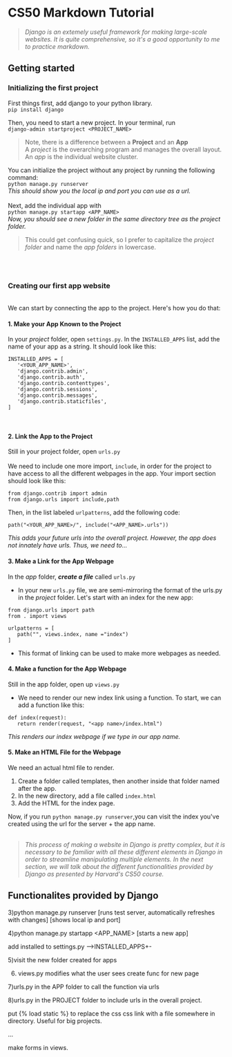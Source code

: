 # CS50 Markdown Tutorial
>*Django is an extemely useful framework for making large-scale websites. It is quite comprehensive, so it's a good opportunity to me to practice markdown.*

## Getting started
### Initializing the first project

First things first, add django to your python library.  
`pip install django`
  
Then, you need to start a new project. In your terminal, run  
`django-admin startproject <PROJECT_NAME>`  
> Note, there is a difference between a **Project** and an **App**  
> A *project* is the overarching program and manages the overall layout.  
> An *app* is the individual website cluster.  
  
You can initialize the project without any project by running the following command:  
`python manage.py runserver`  
*This should show you the local ip and port you can use as a url.*
<br><br>
Next, add the individual app with
<br>
`
python manage.py startapp <APP_NAME>
`
<br>
*Now, you should see a new folder in the same directory tree as the project folder.*
<br>
> This could get confusing quick, so I prefer to capitalize the *project folder* and name the *app folders* in lowercase.

<br><br>

### Creating our first app website
<br>
We can start by connecting the app to the project. Here's how you do that:<br>

#### **1. Make your App Known to the Project**
In your *project* folder, open `settings.py`.
In the `INSTALLED_APPS` list, add the name of your app as a string. It should look like this:
 ```
 INSTALLED_APPS = [
    '<YOUR_APP_NAME>',
    'django.contrib.admin',
    'django.contrib.auth',
    'django.contrib.contenttypes',
    'django.contrib.sessions',
    'django.contrib.messages',
    'django.contrib.staticfiles',
]
```
<br>

#### **2. Link the App to the Project**
Still in your project folder, open `urls.py`<br>
<br>We need to include one more import, `include`, in order for the project to have access to all the different webpages in the app. Your import section should look like this:
 ```
 from django.contrib import admin
 from django.urls import include,path
 ```
 Then, in the list labeled `urlpatterns`, add the following code:
 ```
 path("<YOUR_APP_NAME>/", include("<APP_NAME>.urls"))
 ```
 *This adds your future urls into the overall project. However, the app does not innately have urls. Thus, we need to...*

#### **3. Make a Link for the App Webpage**
In the *app* folder, ***create a file*** called `urls.py`
 - In your new `urls.py` file, we are semi-mirroring the format of the urls.py in the *project* folder. Let's start with an index for the new app:
 ```
 from django.urls import path
 from . import views

 urlpatterns = [
    path("", views.index, name ="index")
 ]
 ```
 - This format of linking can be used to make more webpages as needed. 

#### **4. Make a function for the App Webpage**
Still in the app folder, open up `views.py`
 - We need to render our new index link using a function. To start, we can add a function like this:
 ```
 def index(request):
    return render(request, "<app name>/index.html")
```
 *This renders our index webpage if we type in our app name.*

#### **5. Make an HTML File for the Webpage**
We need an actual html file to render.
 1. Create a folder called templates, then another inside that folder named after the app.
 2. In the new directory, add a file called `index.html`
 3. Add the HTML for the index page.

Now, if you run ```python manage.py runserver```,you can visit the index you've created using the url for the server + the app name.
<br><br>

>*This process of making a website in Django is pretty complex, but it is necessary to be familiar with all these different elements in Django in order to streamline manipulating multiple elements. In the next section, we will talk about the different functionalities provided by Django as presented by Harvard's CS50 course.*

## Functionalites provided by Django




 

 






3)python manage.py runserver [runs test server, automatically refreshes with changes] 
[shows local ip and port]

4)python manage.py startapp <APP_NAME> [starts a new app]

add installed to settings.py -->INSTALLED_APPS+-

5)visit the new folder created for apps

6) views.py modifies what the user sees
    create func for new page

7)urls.py in the APP folder to call the function via urls

8)urls.py in the PROJECT folder to include urls in the overall project.

put {% load static %} to replace the css css link with a file somewhere in directory. Useful for big projects.

...

make forms in views.

